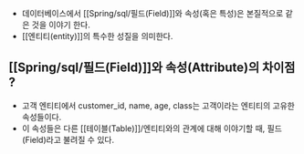 - 데이터베이스에서 [[Spring/sql/필드(Field)]]와 속성(혹은 특성)은 본질적으로 같은 것을 이야기 한다. 
- [[엔티티(entity)]]의 특수한 성질을 의미한다.


## [[Spring/sql/필드(Field)]]와 속성(Attribute)의 차이점 ?

- 고객 엔티티에서 customer_id, name, age, class는 고객이라는 엔티티의 고유한 속성들이다. 
- 이 속성들은 다른 [[테이블(Table)]]/엔티티와의 관계에 대해 이야기할 때, 필드(Field)라고 불려질 수 있다.